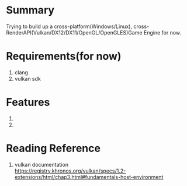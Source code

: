 # Summary
Trying to build up a cross-platform(Windows/Linux), cross-RenderAPI(Vulkan/DX12/DX11/OpenGL/OpenGLES)Game Engine for now.

# Requirements(for now)
1. clang
2. vulkan sdk

# Features
1.
2.

# Reading Reference
1. vulkan documentation \
    https://registry.khronos.org/vulkan/specs/1.2-extensions/html/chap3.html#fundamentals-host-environment
